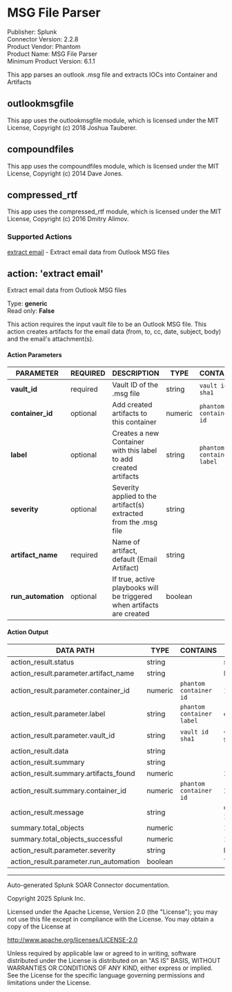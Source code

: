 # MSG File Parser

Publisher: Splunk \
Connector Version: 2.2.8 \
Product Vendor: Phantom \
Product Name: MSG File Parser \
Minimum Product Version: 6.1.1

This app parses an outlook .msg file and extracts IOCs into Container and Artifacts

## outlookmsgfile

This app uses the outlookmsgfile module, which is licensed under the MIT License, Copyright (c) 2018
Joshua Tauberer.

## compoundfiles

This app uses the compoundfiles module, which is licensed under the MIT License, Copyright (c) 2014
Dave Jones.

## compressed_rtf

This app uses the compressed_rtf module, which is licensed under the MIT License, Copyright (c) 2016
Dmitry Alimov.

### Supported Actions

[extract email](#action-extract-email) - Extract email data from Outlook MSG files

## action: 'extract email'

Extract email data from Outlook MSG files

Type: **generic** \
Read only: **False**

This action requires the input vault file to be an Outlook MSG file. This action creates artifacts for the email data (from, to, cc, date, subject, body) and the email's attachment(s).

#### Action Parameters

PARAMETER | REQUIRED | DESCRIPTION | TYPE | CONTAINS
--------- | -------- | ----------- | ---- | --------
**vault_id** | required | Vault ID of the .msg file | string | `vault id` `sha1` |
**container_id** | optional | Add created artifacts to this container | numeric | `phantom container id` |
**label** | optional | Creates a new Container with this label to add created artifacts | string | `phantom container label` |
**severity** | optional | Severity applied to the artifact(s) extracted from the .msg file | string | |
**artifact_name** | required | Name of artifact, default (Email Artifact) | string | |
**run_automation** | optional | If true, active playbooks will be triggered when artifacts are created | boolean | |

#### Action Output

DATA PATH | TYPE | CONTAINS | EXAMPLE VALUES
--------- | ---- | -------- | --------------
action_result.status | string | | success failed |
action_result.parameter.artifact_name | string | | Email Artifact |
action_result.parameter.container_id | numeric | `phantom container id` | 193 |
action_result.parameter.label | string | `phantom container label` | events email |
action_result.parameter.vault_id | string | `vault id` `sha1` | 492cafe7223b63c03413a290b8b7cefdfbc9e5d2 f1cba62002865cdcee8ce010abb87510c32c48ca |
action_result.data | string | | |
action_result.summary | string | | |
action_result.summary.artifacts_found | numeric | | 2 8 |
action_result.summary.container_id | numeric | `phantom container id` | 256 193 |
action_result.message | string | | Container id: 256, Artifacts found: 2 Container id: 193, Artifacts found: 8 |
summary.total_objects | numeric | | 1 |
summary.total_objects_successful | numeric | | 1 |
action_result.parameter.severity | string | | low medium |
action_result.parameter.run_automation | boolean | | True False |

______________________________________________________________________

Auto-generated Splunk SOAR Connector documentation.

Copyright 2025 Splunk Inc.

Licensed under the Apache License, Version 2.0 (the "License");
you may not use this file except in compliance with the License.
You may obtain a copy of the License at

http://www.apache.org/licenses/LICENSE-2.0

Unless required by applicable law or agreed to in writing,
software distributed under the License is distributed on an "AS IS" BASIS,
WITHOUT WARRANTIES OR CONDITIONS OF ANY KIND, either express or implied.
See the License for the specific language governing permissions and limitations under the License.
